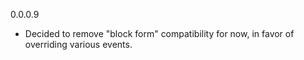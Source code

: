 0.0.0.9
- Decided to remove "block form" compatibility for now, in favor of overriding various events.